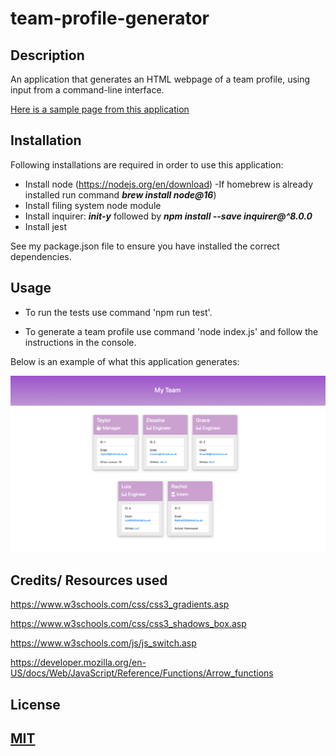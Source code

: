 # team-profile-generator



## Description

An application that generates an HTML webpage of a team profile, using input from a command-line interface.

[Here is a sample page from this application](https://ekh-b.github.io/team-profile-generator/assets/Sample.html)


## Installation

Following installations are required in order to use this application:

- Install node (https://nodejs.org/en/download) -If homebrew is already installed run command ***brew install node@16***)
- Install filing system node module
- Install inquirer: ***init-y*** followed by ***npm install --save inquirer@^8.0.0***
- Install jest

See my package.json file to ensure you have installed the correct dependencies.


## Usage

- To run the tests use command 'npm run test'.

- To generate a team profile use command 'node index.js' and follow the instructions in the console.


Below is an example of what this application generates:


![image](./assets/images/TeamProfile.png)

## Credits/ Resources used

https://www.w3schools.com/css/css3_gradients.asp

https://www.w3schools.com/css/css3_shadows_box.asp

https://www.w3schools.com/js/js_switch.asp

https://developer.mozilla.org/en-US/docs/Web/JavaScript/Reference/Functions/Arrow_functions



## License

[MIT](https://choosealicense.com/licenses/mit/)
---